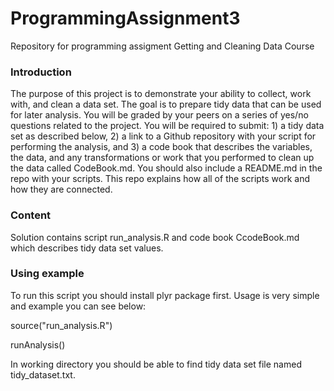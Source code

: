 # ProgrammingAssignment3
Repository for programming assigment Getting and Cleaning Data Course

### Introduction

The purpose of this project is to demonstrate your ability to collect, work with, and clean a data set. The goal is to prepare tidy data that can be used for later analysis. You will be graded by your peers on a series of yes/no questions related to the project. You will be required to submit: 1) a tidy data set as described below, 2) a link to a Github repository with your script for performing the analysis, and 3) a code book that describes the variables, the data, and any transformations or work that you performed to clean up the data called CodeBook.md. You should also include a README.md in the repo with your scripts. This repo explains how all of the scripts work and how they are connected.  

### Content

Solution contains script run_analysis.R and code book CcodeBook.md which describes tidy data set values.

### Using example
To run this script you should install plyr package first.
Usage is very simple and example you can see below:

source("run_analysis.R")

runAnalysis()

In working directory you should be able to find tidy data set file named tidy_dataset.txt.
